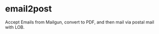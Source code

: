 email2post
==========

Accept Emails from Mailgun, convert to PDF, and then mail via postal mail with LOB.
